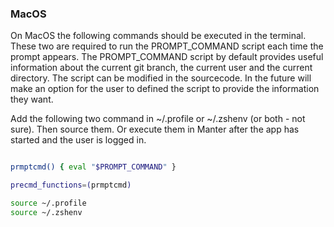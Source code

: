 ### MacOS

On MacOS the following commands should be executed in the terminal.
These two are required to run the PROMPT_COMMAND script each time the prompt appears.
The PROMPT_COMMAND script by default provides useful information about the current git branch, the current user and the current directory.
The script can be modified in the sourcecode. In the future will make an option for the user to defined the script to provide the information they want.

Add the following two command in ~/.profile or ~/.zshenv (or both - not sure). Then source them. 
Or execute them in Manter after the app has started and the user is logged in. 

```bash

prmptcmd() { eval "$PROMPT_COMMAND" }

precmd_functions=(prmptcmd)

```

```bash
source ~/.profile
source ~/.zshenv
```

